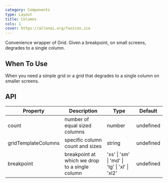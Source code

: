```yaml
---
category: Components
type: Layout
title: Columns
cols: 1
cover: https://allenai.org/favicon.ico
---
```


Convenience wrapper of Grid.
Given a breakpoint, on small screens, degrades to a single column.

## When To Use

When you need a simple grid or a grid that degrades to a single column on smaller screens.

## API

| Property            | Description                                    | Type                                          | Default   |
| ------------------- | ---------------------------------------------- | --------------------------------------------- | --------- |
| count               | number of equal sized columns                  | number                                        | undefined |
| gridTemplateColumns | specific column count and sizes                | string                                        | undefined |
| breakpoint          | breakpoint at which we drop to a single column | 'xs' \| 'sm' \| 'md' \| 'lg' \| 'xl' \| 'xl2' | undefined |
